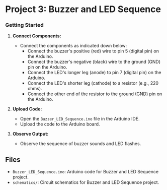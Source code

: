 # Project 3: Buzzer and LED Sequence



### Getting Started

1. **Connect Components:**
   - Connect the components as indicated down below:
     - Connect the buzzer's positive (red) wire to pin 5 (digital pin) on the Arduino.
     - Connect the buzzer's negative (black) wire to the ground (GND) pin on the Arduino.
     - Connect the LED's longer leg (anode) to pin 7 (digital pin) on the Arduino.
     - Connect the LED's shorter leg (cathode) to a resistor (e.g., 220 ohms).
     - Connect the other end of the resistor to the ground (GND) pin on the Arduino.

2. **Upload Code:**
   - Open the `Buzzer_LED_Sequence.ino` file in the Arduino IDE.
   - Upload the code to the Arduino board.

3. **Observe Output:**
   - Observe the sequence of buzzer sounds and LED flashes.

## Files

- `Buzzer_LED_Sequence.ino`: Arduino code for Buzzer and LED Sequence project.
- `schematics/`: Circuit schematics for Buzzer and LED Sequence project.
